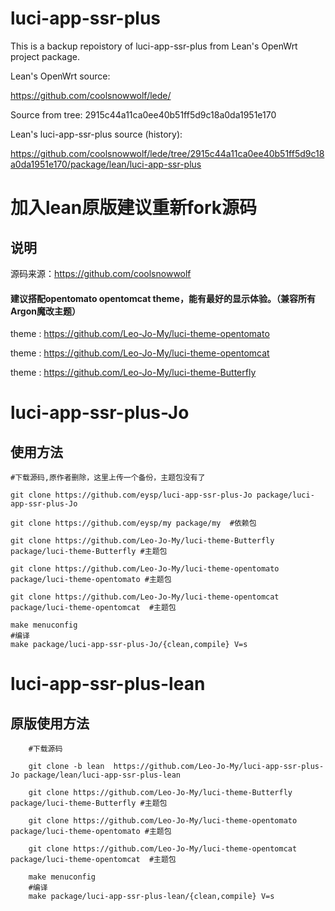 
# luci-app-ssr-plus

This is a backup repoistory of luci-app-ssr-plus from Lean's OpenWrt project package.

Lean's OpenWrt source:

<https://github.com/coolsnowwolf/lede/>

Source from tree: 2915c44a11ca0ee40b51ff5d9c18a0da1951e170

Lean's luci-app-ssr-plus source (history):

<https://github.com/coolsnowwolf/lede/tree/2915c44a11ca0ee40b51ff5d9c18a0da1951e170/package/lean/luci-app-ssr-plus>

# 加入lean原版建议重新fork源码 

## 说明
   源码来源：https://github.com/coolsnowwolf

#### 建议搭配opentomato  opentomcat  theme，能有最好的显示体验。（兼容所有Argon魔改主题）

theme : https://github.com/Leo-Jo-My/luci-theme-opentomato

theme : https://github.com/Leo-Jo-My/luci-theme-opentomcat

theme : https://github.com/Leo-Jo-My/luci-theme-Butterfly

# luci-app-ssr-plus-Jo
   
## 使用方法
    #下载源码,原作者删除，这里上传一个备份，主题包没有了
    
    git clone https://github.com/eysp/luci-app-ssr-plus-Jo package/luci-app-ssr-plus-Jo
 
    git clone https://github.com/eysp/my package/my  #依赖包
    
    git clone https://github.com/Leo-Jo-My/luci-theme-Butterfly package/luci-theme-Butterfly #主题包
    
    git clone https://github.com/Leo-Jo-My/luci-theme-opentomato package/luci-theme-opentomato #主题包
    
    git clone https://github.com/Leo-Jo-My/luci-theme-opentomcat package/luci-theme-opentomcat  #主题包

    make menuconfig
    #编译
    make package/luci-app-ssr-plus-Jo/{clean,compile} V=s
    
# luci-app-ssr-plus-lean
    
## 原版使用方法
```Brach
    #下载源码
    
    git clone -b lean  https://github.com/Leo-Jo-My/luci-app-ssr-plus-Jo package/lean/luci-app-ssr-plus-lean
    
    git clone https://github.com/Leo-Jo-My/luci-theme-Butterfly package/luci-theme-Butterfly #主题包
    
    git clone https://github.com/Leo-Jo-My/luci-theme-opentomato package/luci-theme-opentomato #主题包
    
    git clone https://github.com/Leo-Jo-My/luci-theme-opentomcat package/luci-theme-opentomcat  #主题包
 
    make menuconfig
    #编译
    make package/luci-app-ssr-plus-lean/{clean,compile} V=s

